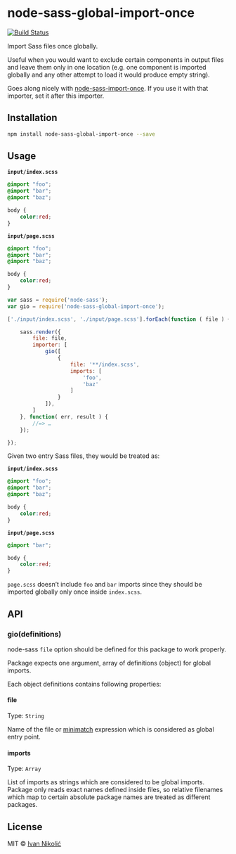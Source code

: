 # node-sass-global-import-once

[![Build Status][ci-img]][ci]

Import Sass files once globally.

Useful when you would want to exclude certain components in output files and leave them only in one location (e.g. one component is imported globally and any other attempt to load it would produce empty string).

Goes along nicely with [node-sass-import-once][node-sass-import-once]. If you use it with that importer, set it after this importer.

## Installation

```sh
npm install node-sass-global-import-once --save
```

## Usage

**`input/index.scss`**

```scss
@import "foo";
@import "bar";
@import "baz";

body {
	color:red;
}
```

**`input/page.scss`**

```scss
@import "foo";
@import "bar";
@import "baz";

body {
	color:red;
}
```

```js
var sass = require('node-sass');
var gio = require('node-sass-global-import-once');

['./input/index.scss', './input/page.scss'].forEach(function ( file ) {

	sass.render({
		file: file,
		importer: [
			gio([
				{
					file: '**/index.scss',
					imports: [
						'foo',
						'baz'
					]
				}
			]),
		]
	}, function( err, result ) {
		//=> …
	});

});
```

Given two entry Sass files, they would be treated as:

**`input/index.scss`**

```css
@import "foo";
@import "bar";
@import "baz";

body {
	color:red;
}
```

**`input/page.scss`**

```css
@import "bar";

body {
	color:red;
}
```

`page.scss` doesn’t include `foo` and `bar` imports since they should be imported globally only once inside `index.scss`.

## API

### gio(definitions)

node-sass `file` option should be defined for this package to work properly.

Package expects one argument, array of definitions (object) for global imports.

Each object definitions contains following properties:

#### file

Type: `String`

Name of the file or [minimatch][minimatch] expression which is considered as global entry point.

#### imports

Type: `Array`

List of imports as strings which are considered to be global imports. Package only reads exact names defined inside files, so relative filenames which map to certain absolute package names are treated as different packages.

## License

MIT © [Ivan Nikolić](http://ivannikolic.com)

[ci]: https://travis-ci.org/niksy/node-sass-global-import-once
[ci-img]: https://img.shields.io/travis/niksy/node-sass-global-import-once/master.svg
[minimatch]: https://github.com/isaacs/minimatch
[node-sass-import-once]: https://github.com/at-import/node-sass-import-once
